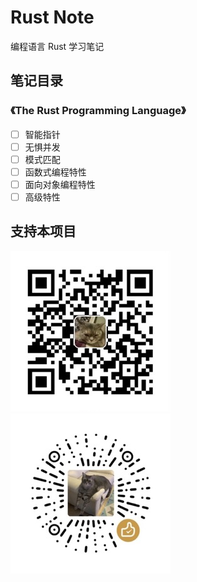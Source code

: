 # Rust Note

编程语言 Rust 学习笔记

## 笔记目录

### 《The Rust Programming Language》

- [ ] 智能指针
- [ ] 无惧并发
- [ ] 模式匹配
- [ ] 函数式编程特性
- [ ] 面向对象编程特性
- [ ] 高级特性

## 支持本项目

![alipay](https://raw.githubusercontent.com/neatfx/donation/master/alipay.jpeg)
![wechat-pay](https://raw.githubusercontent.com/neatfx/donation/master/wechat-pay.jpeg)
